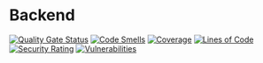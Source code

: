 # Backend
[![Quality Gate Status](https://sonarcloud.io/api/project_badges/measure?project=MCM-LangBuddy_Backend&metric=alert_status)](https://sonarcloud.io/dashboard?id=MCM-LangBuddy_Backend)
[![Code Smells](https://sonarcloud.io/api/project_badges/measure?project=MCM-LangBuddy_Backend&metric=code_smells)](https://sonarcloud.io/dashboard?id=MCM-LangBuddy_Backend)
[![Coverage](https://sonarcloud.io/api/project_badges/measure?project=MCM-LangBuddy_Backend&metric=coverage)](https://sonarcloud.io/dashboard?id=MCM-LangBuddy_Backend)
[![Lines of Code](https://sonarcloud.io/api/project_badges/measure?project=MCM-LangBuddy_Backend&metric=ncloc)](https://sonarcloud.io/dashboard?id=MCM-LangBuddy_Backend)
[![Security Rating](https://sonarcloud.io/api/project_badges/measure?project=MCM-LangBuddy_Backend&metric=security_rating)](https://sonarcloud.io/dashboard?id=MCM-LangBuddy_Backend)
[![Vulnerabilities](https://sonarcloud.io/api/project_badges/measure?project=MCM-LangBuddy_Backend&metric=vulnerabilities)](https://sonarcloud.io/dashboard?id=MCM-LangBuddy_Backend)
